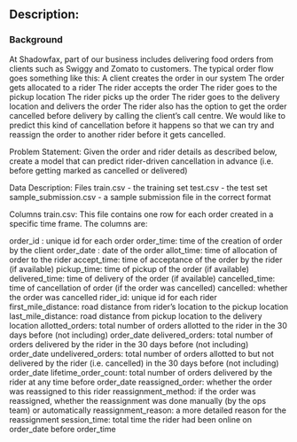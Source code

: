 ## Description:
### Background
At Shadowfax, part of our business includes delivering food orders from clients such as Swiggy and Zomato to customers. The typical order flow goes something like this:
A client creates the order in our system
  The order gets allocated to a rider
  The rider accepts the order
  The rider goes to the pickup location
  The rider picks up the order
  The rider goes to the delivery location and delivers the order
  The rider also has the option to get the order cancelled before delivery by calling the client’s call centre. 
      We would like to predict this kind of cancellation before it happens so that we can try and reassign the order 
      to another rider before it gets cancelled.

Problem Statement:
Given the order and rider details as described below, create a model that can predict rider-driven cancellation in 
  advance (i.e. before getting marked as cancelled or delivered)

Data Description:
Files
  train.csv - the training set
  test.csv - the test set
  sample_submission.csv - a sample submission file in the correct format

Columns
train.csv: This file contains one row for each order created in a specific time frame. 
The columns are:

  order_id : unique id for each order
  order_time: time of the creation of order by the client
  order_date : date of the order
  allot_time: time of allocation of order to the rider
  accept_time: time of acceptance of the order by the rider (if available)
  pickup_time: time of pickup of the order (if available)
  delivered_time: time of delivery of the order (if available)
  cancelled_time: time of cancellation of order (if the order was cancelled)
  cancelled: whether the order was cancelled
  rider_id: unique id for each rider
  first_mile_distance: road distance from rider’s location to the pickup location
  last_mile_distance: road distance from pickup location to the delivery location
  allotted_orders: total number of orders allotted to the rider in the 30 days before (not including) order_date
  delivered_orders: total number of orders delivered by the rider in the 30 days before (not including) order_date
  undelivered_orders: total number of orders allotted to but not delivered by the rider (i.e. cancelled) in the 30 days before (not including) order_date
  lifetime_order_count: total number of orders delivered by the rider at any time before order_date
  reassigned_order: whether the order was reassigned to this rider
  reassignment_method: if the order was reassigned, whether the reassignment was done manually (by the ops team) or automatically
  reassignment_reason: a more detailed reason for the reassignment
  session_time: total time the rider had been online on order_date before order_time

